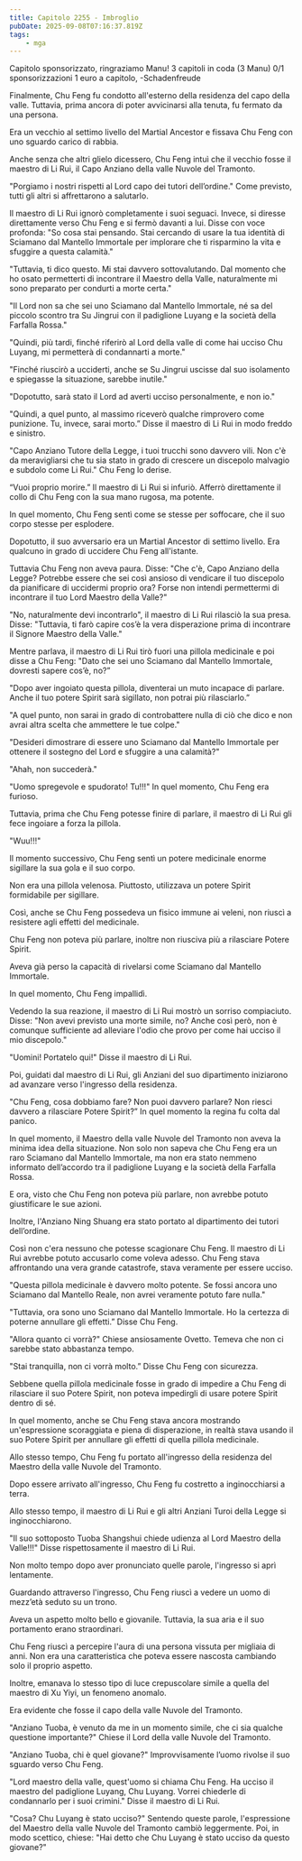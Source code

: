 ```yaml
---
title: Capitolo 2255 - Imbroglio
pubDate: 2025-09-08T07:16:37.819Z
tags:
    - mga
---
```



Capitolo sponsorizzato, ringraziamo Manu!
3 capitoli in coda (3 Manu)
0/1 sponsorizzazioni 1 euro a capitolo,
-Schadenfreude


Finalmente, Chu Feng fu condotto all'esterno della residenza del capo della valle. Tuttavia, prima ancora di poter avvicinarsi alla tenuta, fu fermato da una persona.


Era un vecchio al settimo livello del Martial Ancestor e fissava Chu Feng con uno sguardo carico di rabbia.


Anche senza che altri glielo dicessero, Chu Feng intuì che il vecchio fosse il maestro di Li Rui, il Capo Anziano della valle Nuvole del Tramonto.


"Porgiamo i nostri rispetti al Lord capo dei tutori dell’ordine." Come previsto, tutti gli altri si affrettarono a salutarlo.


Il maestro di Li Rui ignorò completamente i suoi seguaci. Invece, si diresse direttamente verso Chu Feng e si fermò davanti a lui. Disse con voce profonda: "So cosa stai pensando. Stai cercando di usare la tua identità di Sciamano dal Mantello Immortale per implorare che ti risparmino la vita e sfuggire a questa calamità."


"Tuttavia, ti dico questo. Mi stai davvero sottovalutando. Dal momento che ho osato permetterti di incontrare il Maestro della Valle, naturalmente mi sono preparato per condurti a morte certa."


"Il Lord non sa che sei uno Sciamano dal Mantello Immortale, né sa del piccolo scontro tra Su Jingrui con il padiglione Luyang e la società della Farfalla Rossa."


"Quindi, più tardi, finché riferirò al Lord della valle di come hai ucciso Chu Luyang, mi permetterà di condannarti a morte."


"Finché riuscirò a ucciderti, anche se Su Jingrui uscisse dal suo isolamento e spiegasse la situazione, sarebbe inutile."


"Dopotutto, sarà stato il Lord ad averti ucciso personalmente, e non io."


"Quindi, a quel punto, al massimo riceverò qualche rimprovero come punizione. Tu, invece, sarai morto.” Disse il maestro di Li Rui in modo freddo e sinistro.


"Capo Anziano Tutore della Legge, i tuoi trucchi sono davvero vili. Non c'è da meravigliarsi che tu sia stato in grado di crescere un discepolo malvagio e subdolo come Li Rui." Chu Feng lo derise.


“Vuoi proprio morire.” Il maestro di Li Rui si infuriò. Afferrò direttamente il collo di Chu Feng con la sua mano rugosa, ma potente.




In quel momento, Chu Feng sentì come se stesse per soffocare, che il suo corpo stesse per esplodere.


Dopotutto, il suo avversario era un Martial Ancestor di settimo livello. Era qualcuno in grado di uccidere Chu Feng all'istante.


Tuttavia Chu Feng non aveva paura. Disse: "Che c'è, Capo Anziano della Legge? Potrebbe essere che sei così ansioso di vendicare il tuo discepolo da pianificare di uccidermi proprio ora? Forse non intendi permettermi di incontrare il tuo Lord Maestro della Valle?"


"No, naturalmente devi incontrarlo", il maestro di Li Rui rilasciò la sua presa. Disse: "Tuttavia, ti farò capire cos’è la vera disperazione prima di incontrare il Signore Maestro della Valle."


Mentre parlava, il maestro di Li Rui tirò fuori una pillola medicinale e poi disse a Chu Feng: "Dato che sei uno Sciamano dal Mantello Immortale, dovresti sapere cos’è, no?”


"Dopo aver ingoiato questa pillola, diventerai un muto incapace di parlare. Anche il tuo potere Spirit sarà sigillato, non potrai più rilasciarlo.”


"A quel punto, non sarai in grado di controbattere nulla di ciò che dico e non avrai altra scelta che ammettere le tue colpe."


"Desideri dimostrare di essere uno Sciamano dal Mantello Immortale per ottenere il sostegno del Lord e sfuggire a una calamità?"


"Ahah, non succederà."


"Uomo spregevole e spudorato! Tu!!!" In quel momento, Chu Feng era furioso.


Tuttavia, prima che Chu Feng potesse finire di parlare, il maestro di Li Rui gli fece ingoiare a forza la pillola.


"Wuu!!!"


Il momento successivo, Chu Feng sentì un potere medicinale enorme sigillare la sua gola e il suo corpo.


Non era una pillola velenosa. Piuttosto, utilizzava un potere Spirit formidabile per sigillare.


Così, anche se Chu Feng possedeva un fisico immune ai veleni, non riuscì a resistere agli effetti del medicinale.




Chu Feng non poteva più parlare, inoltre non riusciva più a rilasciare Potere Spirit.


Aveva già perso la capacità di rivelarsi come Sciamano dal Mantello Immortale.


In quel momento, Chu Feng impallidì.


Vedendo la sua reazione, il maestro di Li Rui mostrò un sorriso compiaciuto. Disse: "Non avevi previsto una morte simile, no? Anche così però, non è comunque sufficiente ad alleviare l'odio che provo per come hai ucciso il mio discepolo."


"Uomini! Portatelo qui!" Disse il maestro di Li Rui.


Poi, guidati dal maestro di Li Rui, gli Anziani del suo dipartimento iniziarono ad avanzare verso l'ingresso della residenza.


"Chu Feng, cosa dobbiamo fare? Non puoi davvero parlare? Non riesci davvero a rilasciare Potere Spirit?” In quel momento la regina fu colta dal panico.


In quel momento, il Maestro della valle Nuvole del Tramonto non aveva la minima idea della situazione. Non solo non sapeva che Chu Feng era un raro Sciamano dal Mantello Immortale, ma non era stato nemmeno informato dell’accordo tra il padiglione Luyang e la società della Farfalla Rossa.


E ora, visto che Chu Feng non poteva più parlare, non avrebbe potuto giustificare le sue azioni.


Inoltre, l'Anziano Ning Shuang era stato portato al dipartimento dei tutori dell’ordine.


Così non c'era nessuno che potesse scagionare Chu Feng. Il maestro di Li Rui avrebbe potuto accusarlo come voleva adesso. Chu Feng stava affrontando una vera grande catastrofe, stava veramente per essere ucciso.


"Questa pillola medicinale è davvero molto potente. Se fossi ancora uno Sciamano dal Mantello Reale, non avrei veramente potuto fare nulla."


"Tuttavia, ora sono uno Sciamano dal Mantello Immortale. Ho la certezza di poterne annullare gli effetti.” Disse Chu Feng.


"Allora quanto ci vorrà?" Chiese ansiosamente Ovetto. Temeva che non ci sarebbe stato abbastanza tempo.


"Stai tranquilla, non ci vorrà molto.” Disse Chu Feng con sicurezza.


Sebbene quella pillola medicinale fosse in grado di impedire a Chu Feng di rilasciare il suo Potere Spirit, non poteva impedirgli di usare potere Spirit dentro di sé.


In quel momento, anche se Chu Feng stava ancora mostrando un'espressione scoraggiata e piena di disperazione, in realtà stava usando il suo Potere Spirit per annullare gli effetti di quella pillola medicinale.


Allo stesso tempo, Chu Feng fu portato all'ingresso della residenza del Maestro della valle Nuvole del Tramonto.


Dopo essere arrivato all'ingresso, Chu Feng fu costretto a inginocchiarsi a terra.


Allo stesso tempo, il maestro di Li Rui e gli altri Anziani Turoi della Legge si inginocchiarono.


"Il suo sottoposto Tuoba Shangshui chiede udienza al Lord Maestro della Valle!!!" Disse rispettosamente il maestro di Li Rui.


Non molto tempo dopo aver pronunciato quelle parole, l'ingresso si aprì lentamente.


Guardando attraverso l'ingresso, Chu Feng riuscì a vedere un uomo di mezz’età seduto su un trono.


Aveva un aspetto molto bello e giovanile. Tuttavia, la sua aria e il suo portamento erano straordinari.


Chu Feng riuscì a percepire l'aura di una persona vissuta per migliaia di anni. Non era una caratteristica che poteva essere nascosta cambiando solo il proprio aspetto.


Inoltre, emanava lo stesso tipo di luce crepuscolare simile a quella del maestro di Xu Yiyi, un fenomeno anomalo.


Era evidente che fosse il capo della valle Nuvole del Tramonto.


"Anziano Tuoba, è venuto da me in un momento simile, che ci sia qualche questione importante?" Chiese il Lord della valle Nuvole del Tramonto.


"Anziano Tuoba, chi è quel giovane?" Improvvisamente l’uomo rivolse il suo sguardo verso Chu Feng.


"Lord maestro della valle, quest'uomo si chiama Chu Feng. Ha ucciso il maestro del padiglione Luyang, Chu Luyang. Vorrei chiederle di condannarlo per i suoi crimini." Disse il maestro di Li Rui.




"Cosa? Chu Luyang è stato ucciso?" Sentendo queste parole, l'espressione del Maestro della valle Nuvole del Tramonto cambiò leggermente. Poi, in modo scettico, chiese: "Hai detto che Chu Luyang è stato ucciso da questo giovane?"

